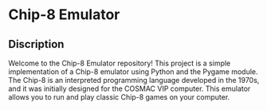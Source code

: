 # Chip-8 Emulator

## Discription
Welcome to the Chip-8 Emulator repository! This project is a simple implementation of a Chip-8 emulator using Python and the Pygame module. The Chip-8 is an interpreted programming language developed in the 1970s, and it was initially designed for the COSMAC VIP computer. This emulator allows you to run and play classic Chip-8 games on your computer.
